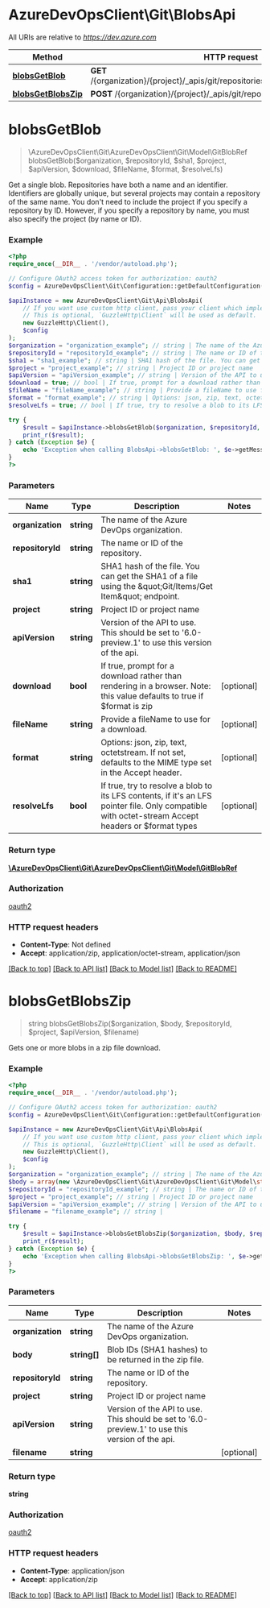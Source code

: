 # AzureDevOpsClient\Git\BlobsApi

All URIs are relative to *https://dev.azure.com*

Method | HTTP request | Description
------------- | ------------- | -------------
[**blobsGetBlob**](BlobsApi.md#blobsGetBlob) | **GET** /{organization}/{project}/_apis/git/repositories/{repositoryId}/blobs/{sha1} | 
[**blobsGetBlobsZip**](BlobsApi.md#blobsGetBlobsZip) | **POST** /{organization}/{project}/_apis/git/repositories/{repositoryId}/blobs | 


# **blobsGetBlob**
> \AzureDevOpsClient\Git\AzureDevOpsClient\Git\Model\GitBlobRef blobsGetBlob($organization, $repositoryId, $sha1, $project, $apiVersion, $download, $fileName, $format, $resolveLfs)



Get a single blob.  Repositories have both a name and an identifier. Identifiers are globally unique, but several projects may contain a repository of the same name. You don't need to include the project if you specify a repository by ID. However, if you specify a repository by name, you must also specify the project (by name or ID).

### Example
```php
<?php
require_once(__DIR__ . '/vendor/autoload.php');

// Configure OAuth2 access token for authorization: oauth2
$config = AzureDevOpsClient\Git\Configuration::getDefaultConfiguration()->setAccessToken('YOUR_ACCESS_TOKEN');

$apiInstance = new AzureDevOpsClient\Git\Api\BlobsApi(
    // If you want use custom http client, pass your client which implements `GuzzleHttp\ClientInterface`.
    // This is optional, `GuzzleHttp\Client` will be used as default.
    new GuzzleHttp\Client(),
    $config
);
$organization = "organization_example"; // string | The name of the Azure DevOps organization.
$repositoryId = "repositoryId_example"; // string | The name or ID of the repository.
$sha1 = "sha1_example"; // string | SHA1 hash of the file. You can get the SHA1 of a file using the \"Git/Items/Get Item\" endpoint.
$project = "project_example"; // string | Project ID or project name
$apiVersion = "apiVersion_example"; // string | Version of the API to use.  This should be set to '6.0-preview.1' to use this version of the api.
$download = true; // bool | If true, prompt for a download rather than rendering in a browser. Note: this value defaults to true if $format is zip
$fileName = "fileName_example"; // string | Provide a fileName to use for a download.
$format = "format_example"; // string | Options: json, zip, text, octetstream. If not set, defaults to the MIME type set in the Accept header.
$resolveLfs = true; // bool | If true, try to resolve a blob to its LFS contents, if it's an LFS pointer file. Only compatible with octet-stream Accept headers or $format types

try {
    $result = $apiInstance->blobsGetBlob($organization, $repositoryId, $sha1, $project, $apiVersion, $download, $fileName, $format, $resolveLfs);
    print_r($result);
} catch (Exception $e) {
    echo 'Exception when calling BlobsApi->blobsGetBlob: ', $e->getMessage(), PHP_EOL;
}
?>
```

### Parameters

Name | Type | Description  | Notes
------------- | ------------- | ------------- | -------------
 **organization** | **string**| The name of the Azure DevOps organization. |
 **repositoryId** | **string**| The name or ID of the repository. |
 **sha1** | **string**| SHA1 hash of the file. You can get the SHA1 of a file using the \&quot;Git/Items/Get Item\&quot; endpoint. |
 **project** | **string**| Project ID or project name |
 **apiVersion** | **string**| Version of the API to use.  This should be set to &#39;6.0-preview.1&#39; to use this version of the api. |
 **download** | **bool**| If true, prompt for a download rather than rendering in a browser. Note: this value defaults to true if $format is zip | [optional]
 **fileName** | **string**| Provide a fileName to use for a download. | [optional]
 **format** | **string**| Options: json, zip, text, octetstream. If not set, defaults to the MIME type set in the Accept header. | [optional]
 **resolveLfs** | **bool**| If true, try to resolve a blob to its LFS contents, if it&#39;s an LFS pointer file. Only compatible with octet-stream Accept headers or $format types | [optional]

### Return type

[**\AzureDevOpsClient\Git\AzureDevOpsClient\Git\Model\GitBlobRef**](../Model/GitBlobRef.md)

### Authorization

[oauth2](../../README.md#oauth2)

### HTTP request headers

 - **Content-Type**: Not defined
 - **Accept**: application/zip, application/octet-stream, application/json

[[Back to top]](#) [[Back to API list]](../../README.md#documentation-for-api-endpoints) [[Back to Model list]](../../README.md#documentation-for-models) [[Back to README]](../../README.md)

# **blobsGetBlobsZip**
> string blobsGetBlobsZip($organization, $body, $repositoryId, $project, $apiVersion, $filename)



Gets one or more blobs in a zip file download.

### Example
```php
<?php
require_once(__DIR__ . '/vendor/autoload.php');

// Configure OAuth2 access token for authorization: oauth2
$config = AzureDevOpsClient\Git\Configuration::getDefaultConfiguration()->setAccessToken('YOUR_ACCESS_TOKEN');

$apiInstance = new AzureDevOpsClient\Git\Api\BlobsApi(
    // If you want use custom http client, pass your client which implements `GuzzleHttp\ClientInterface`.
    // This is optional, `GuzzleHttp\Client` will be used as default.
    new GuzzleHttp\Client(),
    $config
);
$organization = "organization_example"; // string | The name of the Azure DevOps organization.
$body = array(new \AzureDevOpsClient\Git\AzureDevOpsClient\Git\Model\string[]()); // string[] | Blob IDs (SHA1 hashes) to be returned in the zip file.
$repositoryId = "repositoryId_example"; // string | The name or ID of the repository.
$project = "project_example"; // string | Project ID or project name
$apiVersion = "apiVersion_example"; // string | Version of the API to use.  This should be set to '6.0-preview.1' to use this version of the api.
$filename = "filename_example"; // string | 

try {
    $result = $apiInstance->blobsGetBlobsZip($organization, $body, $repositoryId, $project, $apiVersion, $filename);
    print_r($result);
} catch (Exception $e) {
    echo 'Exception when calling BlobsApi->blobsGetBlobsZip: ', $e->getMessage(), PHP_EOL;
}
?>
```

### Parameters

Name | Type | Description  | Notes
------------- | ------------- | ------------- | -------------
 **organization** | **string**| The name of the Azure DevOps organization. |
 **body** | **string[]**| Blob IDs (SHA1 hashes) to be returned in the zip file. |
 **repositoryId** | **string**| The name or ID of the repository. |
 **project** | **string**| Project ID or project name |
 **apiVersion** | **string**| Version of the API to use.  This should be set to &#39;6.0-preview.1&#39; to use this version of the api. |
 **filename** | **string**|  | [optional]

### Return type

**string**

### Authorization

[oauth2](../../README.md#oauth2)

### HTTP request headers

 - **Content-Type**: application/json
 - **Accept**: application/zip

[[Back to top]](#) [[Back to API list]](../../README.md#documentation-for-api-endpoints) [[Back to Model list]](../../README.md#documentation-for-models) [[Back to README]](../../README.md)

